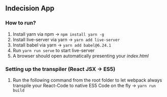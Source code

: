 ## Indecision App

### How to run?
1. Install yarn via npm &rarr; ```npm install yarn -g```
2. Install live-server via yarn &rarr; ```yarn add live-server```
3. Install babel via yarn &rarr; ```yarn add babel@6.24.1```
4. Run ```yarn run serve``` to start live-server
5. A browser should open automatically presenting your *index.html*

### Setting up the transpiler (React JSX &rarr; ES5)
1. Run the following command from the root folder to let webpack always transpile your React-Code 
   to native ES5 Code on the fly &rarr; ```yarn run build```